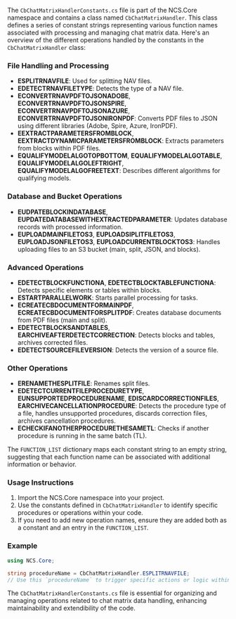 <!-- Generated on 2025-07-27T02:16:42.866724 -->
The `CbChatMatrixHandlerConstants.cs` file is part of the NCS.Core namespace and contains a class named `CbChatMatrixHandler`. This class defines a series of constant strings representing various function names associated with processing and managing chat matrix data. Here's an overview of the different operations handled by the constants in the `CbChatMatrixHandler` class:

### File Handling and Processing
- **ESPLITRNAVFILE**: Used for splitting NAV files.
- **EDETECTRNAVFILETYPE**: Detects the type of a NAV file.
- **ECONVERTRNAVPDFTOJSONADOBE**, **ECONVERTRNAVPDFTOJSONSPIRE**, **ECONVERTRNAVPDFTOJSONAZURE**, **ECONVERTRNAVPDFTOJSONIRONPDF**: Converts PDF files to JSON using different libraries (Adobe, Spire, Azure, IronPDF).
- **EEXTRACTPARAMETERSFROMBLOCK**, **EEXTRACTDYNAMICPARAMETERSFROMBLOCK**: Extracts parameters from blocks within PDF files.
- **EQUALIFYMODELALGOTOPBOTTOM**, **EQUALIFYMODELALGOTABLE**, **EQUALIFYMODELALGOLEFTRIGHT**, **EQUALIFYMODELALGOFREETEXT**: Describes different algorithms for qualifying models.

### Database and Bucket Operations
- **EUDPATEBLOCKINDATABASE**, **EUPDATEDATABASEWITHEXTRACTEDPARAMETER**: Updates database records with processed information.
- **EUPLOADMAINFILETOS3**, **EUPLOADSIPLITFILETOS3**, **EUPLOADJSONFILETOS3**, **EUPLOADCURRENTBLOCKTOS3**: Handles uploading files to an S3 bucket (main, split, JSON, and blocks).

### Advanced Operations
- **EDETECTBLOCKFUNCTIONA**, **EDETECTBLOCKTABLEFUNCTIONA**: Detects specific elements or tables within blocks.
- **ESTARTPARALLELWORK**: Starts parallel processing for tasks.
- **ECREATECBDOCUMENTFORMAINPDF**, **ECREATECBDOCUMENTFORSPLITPDF**: Creates database documents from PDF files (main and split).
- **EDETECTBLOCKSANDTABLES**, **EARCHIVEAFTERDETECTCORRECTION**: Detects blocks and tables, archives corrected files.
- **EDETECTSOURCEFILEVERSION**: Detects the version of a source file.

### Other Operations
- **ERENAMETHESPLITFILE**: Renames split files.
- **EDETECTCURRENTFILEPROCEDURETYPE**, **EUNSUPPORTEDPROCEDURENAME**, **EDISCARDCORRECTIONFILES**, **EARCHIVECANCELLATIONPROCEDURE**: Detects the procedure type of a file, handles unsupported procedures, discards correction files, archives cancellation procedures.
- **ECHECKIFANOTHERPROCEDURETHESAMETL**: Checks if another procedure is running in the same batch (TL).

The `FUNCTION_LIST` dictionary maps each constant string to an empty string, suggesting that each function name can be associated with additional information or behavior.

### Usage Instructions
1. Import the NCS.Core namespace into your project.
2. Use the constants defined in `CbChatMatrixHandler` to identify specific procedures or operations within your code.
3. If you need to add new operation names, ensure they are added both as a constant and an entry in the `FUNCTION_LIST`.

### Example
```csharp
using NCS.Core;

string procedureName = CbChatMatrixHandler.ESPLITRNAVFILE;
// Use this `procedureName` to trigger specific actions or logic within your application.
```

The `CbChatMatrixHandlerConstants.cs` file is essential for organizing and managing operations related to chat matrix data handling, enhancing maintainability and extendibility of the code.
